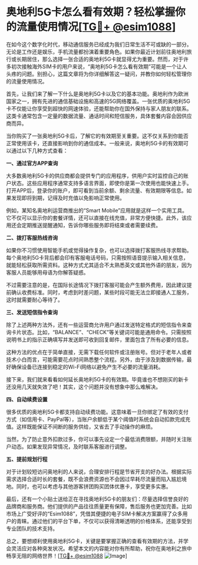 # 奥地利5G卡怎么看有效期？轻松掌握你的流量使用情况[[TG💪+ @esim1088](https://t.me/s/esim1088)]

在如今这个数字化时代，移动通信服务已经成为我们日常生活不可或缺的一部分。无论是工作还是娱乐，手机流量都扮演着重要角色。如果你最近计划前往奥地利旅行或长期居住，那么选择一张合适的奥地利5G卡就显得尤为重要。然而，对于许多初次接触海外SIM卡的用户来说，“奥地利5G卡怎么看有效期”可能是一个让人头疼的问题。别担心，这篇文章将为你详细解答这一疑问，并教你如何轻松管理你的流量使用情况。

首先，让我们来了解一下什么是奥地利5G卡以及它的基本功能。奥地利作为欧洲国家之一，拥有先进的通信基础设施和高速的5G网络覆盖。一张优质的奥地利5G卡不仅能让你享受到超快的网速体验，还能帮助你在国外保持与家人朋友的联系。这类卡通常包含一定量的数据流量、通话时间和短信服务，具体套餐内容会因供应商而异。

当你购买了一张奥地利5G卡后，了解它的有效期至关重要。这不仅关系到你能否正常使用该卡，还直接影响到你的通信成本。一般来说，奥地利5G卡的有效期可以通过以下几种方式查看：

**一、通过官方APP查询**

大多数奥地利5G卡的供应商都会提供专门的应用程序，供用户实时监控自己的账户状态。这些应用程序通常支持多语言界面，即使你是第一次使用也能快速上手。打开APP后，登录你的账户，即可看到当前余额、剩余流量、有效期限等信息。如果发现即将到期，记得及时充值以免影响正常使用。

例如，某知名奥地利运营商推出的“Smart Mobile”应用就是这样一个实用工具。它不仅可以显示你的套餐详情，还可以直接在线充值，非常方便快捷。此外，该应用还会定期推送提醒通知，告诉你哪些服务即将结束或者需要续费。

**二、拨打客服热线咨询**

如果你不习惯使用智能手机或觉得操作复杂，也可以选择拨打客服热线寻求帮助。每个奥地利5G卡背后都会印有客服电话号码，只需按照语音提示输入相关信息，就能轻松获取所需资料。这种方式尤其适合不太熟悉英文或其他外语的朋友，因为客服人员能够用母语为你解答疑惑。

不过需要注意的是，在国际长途情况下拨打客服可能会产生额外费用，因此建议提前确认收费标准。同时，考虑到时差问题，某些时段可能无法立即接通人工服务，这时就需要耐心等待了。

**三、发送短信指令查询**

除了上述两种方法外，还有一些运营商允许用户通过发送特定格式的短信指令来查询卡片状态。比如，“BALANCE”、“CHECK”等关键词可能是通用命令。只需按照说明书上的指示正确填写并发送即可收到回复邮件，里面包含了所有必要的信息。

这种方法的优点在于简单直接，无需下载任何软件或注册账号。但对于老年人或者技术小白而言，可能需要花点时间熟悉整个流程。另外，由于涉及到数据传输，最好确保设备已连接到稳定的Wi-Fi网络以避免产生不必要的流量消耗。

接下来，我们就来看看如何延长奥地利5G卡的有效期。毕竟谁也不想刚买的新卡还没用几天就失效了吧！其实，这个问题并没有想象中那么难解决。

**四、自动续费设置**

很多优质的奥地利5G卡都支持自动续费功能。这意味着一旦你绑定了有效的支付方式（如信用卡、PayPal等），当账户余额低于某个阈值时系统会自动扣款完成充值。这样既能保证不间断的服务供给，又省去了手动操作的麻烦。

当然，为了防止意外扣款过多，你可以事先设定一个最低消费限额，并随时关注账户动态。如果发现异常情况，及时联系客服进行调整。

**五、提前规划行程**

对于计划较短访问奥地利的人来说，合理安排行程是节省开支的好办法。根据实际需求选择合适时长的套餐，既不会浪费资源也不会因过早耗尽流量而陷入尴尬境地。同时，也可以考虑与其他游客拼团购买团体优惠卡，享受更多实惠。

最后，还有一个小贴士送给正在寻找奥地利5G卡的朋友们：尽量选择信誉良好的品牌商和服务商。他们提供的产品往往质量更有保障，售后服务也更加完善。比如市场上广受好评的“Esim1088”，凭借其便捷的电子SIM卡解决方案赢得了众多用户的青睐。通过他们的平台下单，不仅可以获得清晰透明的价格体系，还能享受到专业团队的技术支持。

总之，要想顺利使用奥地利5G卡，关键是要掌握正确的查看有效期的方法，并学会灵活应对各种突发状况。希望本文的内容能对你有所帮助，祝你在奥地利之旅中畅享无阻的网络世界！[[TG💪+ @esim1088](https://t.me/s/esim1088) ![Image](https://i.postimg.cc/4NQfJmqS/Snipaste-2025-05-13-00-14-12.png)]